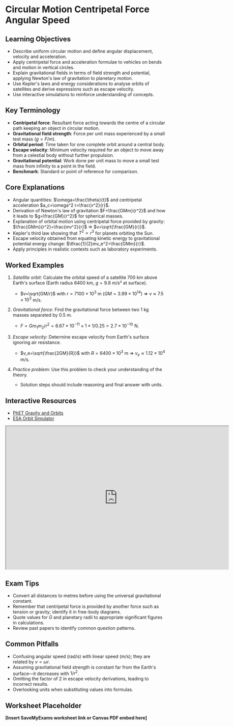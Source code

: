 # Circular Motion Centripetal Force Angular Speed

## Learning Objectives
- Describe uniform circular motion and define angular displacement, velocity and acceleration.
- Apply centripetal force and acceleration formulae to vehicles on bends and motion in vertical circles.
- Explain gravitational fields in terms of field strength and potential, applying Newton's law of gravitation to planetary motion.
- Use Kepler's laws and energy considerations to analyse orbits of satellites and derive expressions such as escape velocity.
- Use interactive simulations to reinforce understanding of concepts.

## Key Terminology
- **Centripetal force**: Resultant force acting towards the centre of a circular path keeping an object in circular motion.
- **Gravitational field strength**: Force per unit mass experienced by a small test mass ($g=F/m$).
- **Orbital period**: Time taken for one complete orbit around a central body.
- **Escape velocity**: Minimum velocity required for an object to move away from a celestial body without further propulsion.
- **Gravitational potential**: Work done per unit mass to move a small test mass from infinity to a point in the field.
- **Benchmark**: Standard or point of reference for comparison.

## Core Explanations
- Angular quantities: $\omega=\frac{\theta}{t}$ and centripetal acceleration $a_c=\omega^2 r=\frac{v^2}{r}$.
- Derivation of Newton's law of gravitation $F=\frac{GMm}{r^2}$ and how it leads to $g=\frac{GM}{r^2}$ for spherical masses.
- Explanation of orbital motion using centripetal force provided by gravity: $\frac{GMm}{r^2}=\frac{mv^2}{r}$ ⇒ $v=\sqrt{\frac{GM}{r}}$.
- Kepler's third law showing that $T^2\propto r^3$ for planets orbiting the Sun.
- Escape velocity obtained from equating kinetic energy to gravitational potential energy change: $\tfrac{1}{2}mv_e^2=\frac{GMm}{r}$.
- Apply principles in realistic contexts such as laboratory experiments.

## Worked Examples
1. *Satellite orbit*: Calculate the orbital speed of a satellite 700 km above Earth's surface (Earth radius 6400 km, $g=9.8$ m/s² at surface).
   - $v=\sqrt{GM/r}$ with $r=7100\times10^3$ m ($GM=3.99\times10^{14}$) ⇒ $v\approx7.5\times10^3$ m/s.
2. *Gravitational force*: Find the gravitational force between two 1 kg masses separated by 0.5 m.
   - $F=Gm_1m_2/r^2=6.67\times10^{-11}\times1\times1/0.25=2.7\times10^{-10}$ N.
3. *Escape velocity*: Determine escape velocity from Earth's surface ignoring air resistance.
   - $v_e=\sqrt{\frac{2GM}{R}}$ with $R=6400\times10^3$ m ⇒ $v_e\approx1.12\times10^4$ m/s.

4. *Practice problem*: Use this problem to check your understanding of the theory.
   - Solution steps should include reasoning and final answer with units.
## Interactive Resources
- [PhET Gravity and Orbits](https://phet.colorado.edu/en/simulation/gravity-and-orbits)
- [ESA Orbit Simulator](https://www.esa.int/Enabling_Support/Space_Engineering_Technology/Orbit_calculator)
<iframe src="https://phet.colorado.edu/sims/html/my-solar-system/latest/my-solar-system_en.html" width="700" height="450" title="Interactive simulation" loading="lazy"></iframe>

## Exam Tips
- Convert all distances to metres before using the universal gravitational constant.
- Remember that centripetal force is provided by another force such as tension or gravity; identify it in free-body diagrams.
- Quote values for $G$ and planetary radii to appropriate significant figures in calculations.
- Review past papers to identify common question patterns.

## Common Pitfalls
- Confusing angular speed (rad/s) with linear speed (m/s); they are related by $v=\omega r$.
- Assuming gravitational field strength is constant far from the Earth's surface—it decreases with $1/r^2$.
- Omitting the factor of 2 in escape velocity derivations, leading to incorrect results.
- Overlooking units when substituting values into formulas.

## Worksheet Placeholder
**[Insert SaveMyExams worksheet link or Canvas PDF embed here]**
